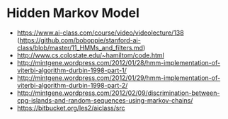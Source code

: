 Hidden Markov Model
==========

* https://www.ai-class.com/course/video/videolecture/138 (https://github.com/boboppie/stanford-ai-class/blob/master/11_HMMs_and_filters.md)
* http://www.cs.colostate.edu/~hamiltom/code.html
* http://mintgene.wordpress.com/2012/01/28/hmm-implementation-of-viterbi-algorithm-durbin-1998-part-1/
* http://mintgene.wordpress.com/2012/01/29/hmm-implementation-of-viterbi-algorithm-durbin-1998-part-2/
* http://mintgene.wordpress.com/2012/02/09/discrimination-between-cpg-islands-and-random-sequences-using-markov-chains/
* https://bitbucket.org/les2/aiclass/src
